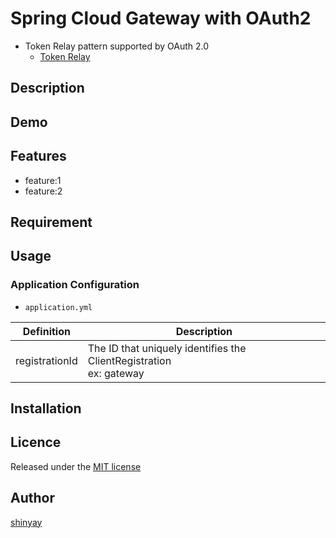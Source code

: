 # Spring Cloud Gateway with OAuth2

- Token Relay pattern supported by OAuth 2.0
  - [Token Relay](https://cloud.spring.io/spring-cloud-static/spring-cloud-security/2.1.3.RELEASE/single/spring-cloud-security.html#_token_relay)

## Description

## Demo

## Features

- feature:1
- feature:2

## Requirement

## Usage
### Application Configuration
- `application.yml`

|Definition|Description|
|----------|-----------|
|registrationId|The ID that uniquely identifies the ClientRegistration<br>ex: gateway|

## Installation

## Licence

Released under the [MIT license](https://gist.githubusercontent.com/shinyay/56e54ee4c0e22db8211e05e70a63247e/raw/34c6fdd50d54aa8e23560c296424aeb61599aa71/LICENSE)

## Author

[shinyay](https://github.com/shinyay)
